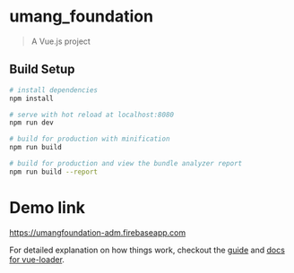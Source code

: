 # umang_foundation

> A Vue.js project

## Build Setup

``` bash
# install dependencies
npm install

# serve with hot reload at localhost:8080
npm run dev

# build for production with minification
npm run build

# build for production and view the bundle analyzer report
npm run build --report
```
# Demo link 
https://umangfoundation-adm.firebaseapp.com



For detailed explanation on how things work, checkout the [guide](http://vuejs-templates.github.io/webpack/) and [docs for vue-loader](http://vuejs.github.io/vue-loader).
